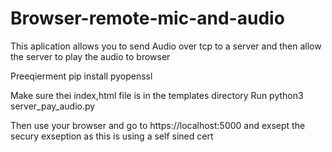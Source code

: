 # Browser-remote-mic-and-audio

This aplication allows you to send Audio over tcp to a server and then allow the server to play the audio to browser

Preeqierment
    pip install pyopenssl
    
Make sure thei index,html file is in the templates directory 
Run
python3 server_pay_audio.py

Then use your browser and go to https://localhost:5000 and exsept the secury exseption as this is using a self sined cert
